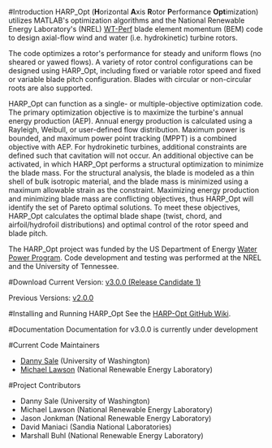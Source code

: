 #Introduction
HARP_Opt (**H**orizontal **A**xis **R**otor **P**erformance **Opt**imization) utilizes MATLAB's optimization algorithms and the National Renewable Energy Laboratory's (NREL) [WT-Perf](http://wind.nrel.gov/designcodes/simulators/wtperf/) blade element momentum (BEM) code to design axial-flow wind and water (i.e. hydrokinetic) turbine rotors.

The code optimizes a rotor's performance for steady and uniform flows (no sheared or yawed flows). A variety of rotor control configurations can be designed using HARP_Opt, including fixed or variable rotor speed and fixed or variable blade pitch configuration. Blades with circular or non-circular roots are also supported.

HARP_Opt can function as a single- or multiple-objective optimization code. The primary optimization objective is to maximize the turbine's annual energy production (AEP). Annual energy production is calculated using a Rayleigh, Weibull, or user-defined flow distribution. Maximum power is bounded, and maximum power point tracking (MPPT) is a combined objective with AEP. For hydrokinetic turbines, additional constraints are defined such that cavitation will not occur. An additional objective can be activated, in which HARP_Opt performs a structural optimization to minimize the blade mass. For the structural analysis, the blade is modeled as a thin shell of bulk isotropic material, and the blade mass is minimized using a maximum allowable strain as the constraint. Maximizing energy production and minimizing blade mass are conflicting objectives, thus HARP_Opt will identify the set of Pareto optimal solutions. To meet these objectives, HARP_Opt calculates the optimal blade shape (twist, chord, and airfoil/hydrofoil distributions) and optimal control of the rotor speed and blade pitch.

The HARP_Opt project was funded by the US Department of Energy [Water Power Program](http://www1.eere.energy.gov/water/). Code development and testing was performed at the NREL and the University of Tennessee.

#Download
Current Version:
[v3.0.0 (Release Candidate 1)](https://github.com/NREL/HARP_Opt)

Previous Versions:
[v2.0.0](http://wind.nrel.gov/designcodes/simulators/HARP_Opt/)

#Installing and Running HARP_Opt
See the [HARP-Opt GitHub Wiki](https://github.com/NREL/HARP_Opt/wiki/).

#Documentation
Documentation for v3.0.0 is currently under development

#Current Code Maintainers
* [Danny Sale](mailto:dsale@uw.edu) (University of Washington)
* [Michael Lawson](mailto:Michael.Lawson@nrel.gov) (National Renewable Energy Laboratory)

#Project Contributors
* Danny Sale (University of Washington)
* Michael Lawson (National Renewable Energy Laboratory)
* Jason Jonkman (National Renewable Energy Laboratory)
* David Maniaci (Sandia National Laboratories)
* Marshall Buhl (National Renewable Energy Laboratory)

